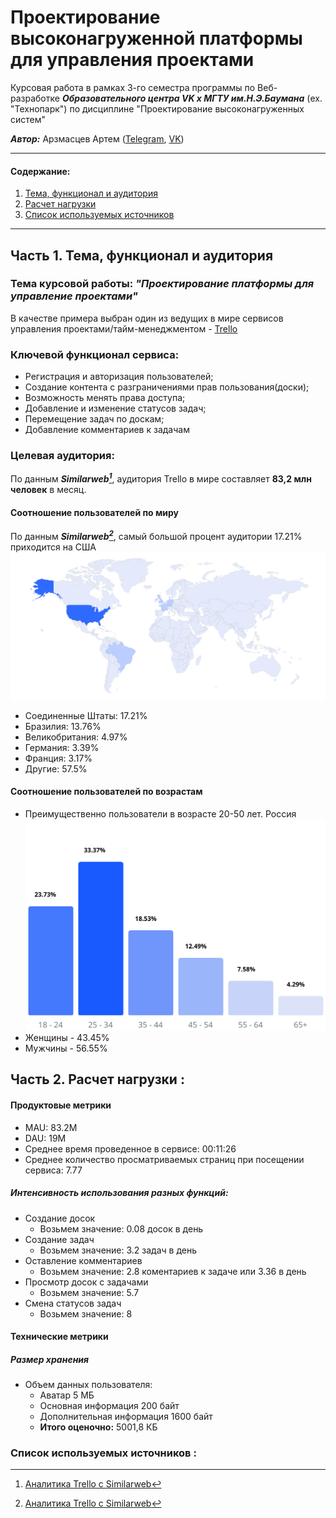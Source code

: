# Проектирование высоконагруженной платформы для управления проектами
Курсовая работа в рамках 3-го семестра программы по Веб-разработке ***Образовательного центра VK x МГТУ им.Н.Э.Баумана*** (ex. "Технопарк") по дисциплине "Проектирование высоконагруженных систем"

***Автор:*** Арзмасцев Артем ([Telegram](https://t.me/Gvidow), [VK](https://vk.com/gvidow))

---

#### Содержание:
1. [Тема, функционал и аудитория](#1)
2. [Расчет нагрузки](#2)
3. [Список используемых источников](#3)
---

## Часть 1. Тема, функционал и аудитория<a name="1"></a>

### Тема курсовой работы: ***"Проектирование платформы для управление проектами"***
В качестве примера выбран один из ведущих в мире сервисов управления проектами/тайм-менеджментом - [Trello](https://trello.com/)

### Ключевой функционал сервиса:
- Регистрация и авторизация пользователей;
- Создание контента с разграничениями прав пользования(доски);
- Возможность менять права доступа;
- Добавление и изменение статусов задач;
- Перемещение задач по доскам;
- Добавление комментариев к задачам


### Целевая аудитория:
По данным ***Similarweb[^1]***, аудитория Trello в мире составляет **83,2 млн человек** в месяц.

#### Соотношение пользователей по миру
По данным ***Similarweb[^1]***, самый большой процент аудитории 17.21% приходится на США
![Аудитория Trello](img/world.svg)
- Соединенные Штаты: 17.21%
- Бразилия: 13.76%
- Великобритания: 4.97%
- Германия: 3.39%
- Франция: 3.17%
- Другие: 57.5%

#### Соотношение пользователей по возрастам
- Преимущественно пользователи в возрасте 20-50 лет. Россия
![Возрастное разделение пользователей Trello](img/ages.svg)
- Женщины - 43.45%
- Мужчины - 56.55%

## Часть 2. Расчет нагрузки <a name="2"></a>:

#### Продуктовые метрики
- MAU: 83.2М
- DAU: 19М
- Среднее время проведенное в сервисе: 00:11:26
- Среднее количество просматриваемых страниц при посещении сервиса: 7.77
##### Интенсивность использования разных функций:
- Создание досок
    * Возьмем значение: 0.08 досок в день
- Создание задач
    * Возьмем значение: 3.2 задач в день
- Оставление комментариев
    * Возьмем значение: 2.8 коментариев к задаче или 3.36 в день
- Просмотр досок с задачами
    * Возьмем значение: 5.7
- Смена статусов задач
    * Возьмем значение: 8

#### Технические метрики
##### Размер хранения
- Объем данных пользователя:
    * Аватар 5 МБ
    * Основная информация 200 байт
    * Дополнительная информация 1600 байт
    * **Итого оценочно:** 5001,8 КБ

### Список используемых источников <a name="3"></a>:
[^1]: [Аналитика Trello с Similarweb](https://www.similarweb.com/website/trello.com/#demographics)
